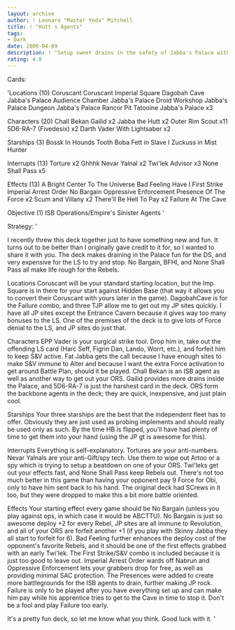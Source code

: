 ```yaml
---
layout: archive
author: ! Leonard "Master Yoda" Mitchell
title: ! "Hutt s Agents"
tags:
- Dark
date: 2000-04-09
description: ! "Setup sweet drains in the safety of Jabba's Palace with ISB and Gailid."
rating: 4.0
---
```

Cards: 

'Locations (10)
Coruscant
Coruscant Imperial Square
Dagobah Cave
Jabba's Palace Audience Chamber
Jabba's Palace Droid Workshop
Jabba's Palace Dungeon
Jabba's Palace Rancor Pit
Tatooine Jabba's Palace  x3

Characters (20)
Chall Bekan
Gailid	x2
Jabba the Hutt	x2
Outer Rim Scout  x11
5D6-RA-7 (Fivedesix)  x2
Darth Vader With Lightsaber  x2

Starships (3)
Bossk In Hounds Tooth
Boba Fett in Slave I
Zuckuss in Mist Hunter

Interrupts (13)
Torture  x2
Ghhhk
Nevar Yalnal  x2
Twi'lek Advisor  x3
None Shall Pass  x5

Effects (13)
A Bright Center To The Universe
Bad Feeling Have I
First Strike
Imperial Arrest Order
No Bargain
Oppressive Enforcement
Presence Of The Force  x2
Scum and Villany x2
There'll Be Hell To Pay  x2
Failure At The Cave

Objective (1)
ISB Operations/Empire's Sinister Agents
'

Strategy: '

I recently threw this deck together just to have something new and fun.  It turns out to be better than I originally gave credit to it for, so I wanted to share it with you.  The deck makes draining in the Palace fun for the DS, and very expensive for the LS to try and stop.  No Bargain, BFHI, and None Shall Pass all make life rough for the Rebels.

Locations  Coruscant will be your standard starting location, but the Imp. Square is in there for your start against Hidden Base (that way it allows you to convert their Coruscant with yours later in the game).  DagobahCave is for the Failure combo, and three TJP allow me to get out my JP sites quickly.  I have all JP sites except the Entrance Cavern because it gives way too many bonuses to the LS.  One of the premises of the deck is to give lots of Force denial to the LS, and JP sites do just that.

Characters  EPP Vader is your surgical strike tool.  Drop him in, take out the offending LS card (Harc Seff, Figrin Dan, Lando, Worrt, etc.), and forfeit him to keep S&V active.	Fat Jabba gets the call because I have enough sites to make S&V immune to Alter and because I want the extra Force activation to get around Battle Plan, should it be played.  Chall Bekan is an ISB agent as well as another way to get out your ORS.  Gailid provides more drains inside the Palace, and 5D6-RA-7 is just the harshest card in the deck.	ORS form the backbone agents in the deck; they are quick, inexpensive, and just plain cool.

Starships  Your three starships are the best that the independent fleet has to offer.	Obviously they are just used as probing implements and should really be used only as such.  By the time HB is flipped, you'll have had plenty of time to get them into your hand (using the JP gt is awesome for this).

Interrupts  Everything is self-explanatory.  Tortures are your anti-numbers.  Nevar Yalnals are your anti-Gift/spy tech.  Use them to wipe out Artoo or a spy which is trying to setup a beatdown on one of your ORS.	Twi'leks get out your effects fast, and None Shall Pass keep Rebels out.  There's not too much better in this game than having your opponent pay 9 Force for Obi, only to have him sent back to his hand.  The original deck had SCrews in it too, but they were dropped to make this a bit more battle oriented.

Effects  Your starting effect every game should be No Bargain (unless you play against ops, in which case it would be ABCTTU).  No Bargain is just so awesome  deploy +2 for every Rebel, JP sites are all immune to Revolution, and all of your ORS are forfeit another +1 (if you play with Skinny Jabba they all start to forfeit for 6).  Bad Feeling further enhances the deploy cost of the opponent's favorite Rebels, and it should be one of the first effects grabbed with an early Twi'lek.  The First Strike/S&V combo is included because it is just too good to leave out.  Imperial Arrest Order wards off Nabrun and Oppressive Enforcement lets your grabbers drop for free, as well as providing minimal SAC protection.  The Presences were added to create more battlegrounds for the ISB agents to drain, further making JP rock.  Failure is only to be played after you have everything set up and can make him pay while his apprentice tries to get to the Cave in time to stop it.  Don't be a fool and play Failure too early.

It's a pretty fun deck, so let me know what you think.  Good luck with it. '